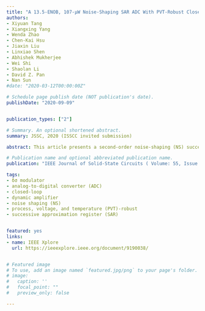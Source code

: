 ```yaml
---
title: "A 13.5-ENOB, 107-μW Noise-Shaping SAR ADC With PVT-Robust Closed-Loop Dynamic Amplifier"
authors:
- Xiyuan Tang
- Xiangxing Yang
- Wenda Zhao
- Chen-Kai Hsu
- Jiaxin Liu
- Linxiao Shen
- Abhishek Mukherjee
- Wei Shi
- Shaolan Li
- David Z. Pan
- Nan Sun
#date: "2020-03-12T00:00:00Z"

# Schedule page publish date (NOT publication's date).
publishDate: "2020-09-09"


publication_types: ["2"]

# Summary. An optional shortened abstract.
summary: JSSC, 2020 (ISSCC invited submission)

abstract: This article presents a second-order noise-shaping (NS) successive approximation register (SAR) analog-to-digital converter (ADC) with a process, voltage, and temperature (PVT)-robust closed-loop dynamic amplifier. The proposed closed-loop dynamic amplifier combines the merits of closed-loop architecture and dynamic operation, realizing robustness, high accuracy, and high energy-efficiency simultaneously. It is embedded in the loop filter of an NS SAR design, enabling the first fully dynamic NS-SAR ADC that realizes sharp noise transfer function (NTF) while not requiring any gain calibration. Fabricated in 40-nm CMOS technology, the prototype ADC achieves an SNDR of 83.8 dB over a bandwidth of 625 kHz while consuming only 107 μW. It results in an SNDR-based Schreier figure-of-merit (FoM) of 181.5 dB.

# Publication name and optional abbreviated publication name.
publication: "IEEE Journal of Solid-State Circuits ( Volume: 55, Issue: 12, Dec. 2020) "

tags:
- δσ modulator
- analog-to-digital converter (ADC)
- closed-loop
- dynamic amplifier
- noise shaping (NS)
- process, voltage, and temperature (PVT)-robust
- successive approximation register (SAR)


featured: yes
links:
- name: IEEE Xplore
  url: https://ieeexplore.ieee.org/document/9190038/


# Featured image
# To use, add an image named `featured.jpg/png` to your page's folder. 
# image:
#   caption: ''
#   focal_point: ""
#   preview_only: false

---
```

